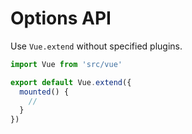 # Options API

Use `Vue.extend` without specified plugins.

```ts
import Vue from 'src/vue'

export default Vue.extend({
  mounted() {
    //
  }
})
```
